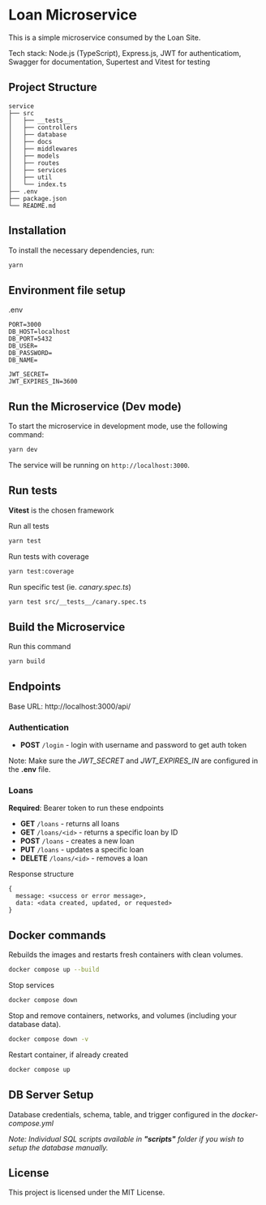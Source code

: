 # Loan Microservice

This is a simple microservice consumed by the Loan Site.

Tech stack: Node.js (TypeScript), Express.js, JWT for authenticatiom, Swagger for documentation, Supertest and Vitest for testing

## Project Structure

```
service
├── src
│   ├── __tests__
│   ├── controllers
│   ├── database
│   ├── docs
│   ├── middlewares
│   ├── models
│   ├── routes
│   ├── services
│   ├── util
│   └── index.ts
├── .env
├── package.json
└── README.md
```

## Installation

To install the necessary dependencies, run:

```bash
yarn
```

## Environment file setup

.env

```
PORT=3000
DB_HOST=localhost
DB_PORT=5432
DB_USER=
DB_PASSWORD=
DB_NAME=

JWT_SECRET=
JWT_EXPIRES_IN=3600
```

## Run the Microservice (Dev mode)

To start the microservice in development mode, use the following command:

```bash
yarn dev
```

The service will be running on `http://localhost:3000`.

## Run tests

**Vitest** is the chosen framework

Run all tests

```bash
yarn test
```

Run tests with coverage

```bash
yarn test:coverage
```

Run specific test (ie. _canary.spec.ts_)

```bash
yarn test src/__tests__/canary.spec.ts
```

## Build the Microservice

Run this command

```bash
yarn build
```

## Endpoints

Base URL: http://localhost:3000/api/

### Authentication

- **POST** `/login` - login with username and password to get auth token

Note: Make sure the _JWT_SECRET_ and _JWT_EXPIRES_IN_ are configured in the **.env** file.

### Loans

**Required**: Bearer token to run these endpoints

- **GET** `/loans` - returns all loans
- **GET** `/loans/<id>` - returns a specific loan by ID
- **POST** `/loans` - creates a new loan
- **PUT** `/loans` - updates a specific loan
- **DELETE** `/loans/<id>` - removes a loan

Response structure

```
{
  message: <success or error message>,
  data: <data created, updated, or requested>
}
```

## Docker commands

Rebuilds the images and restarts fresh containers with clean volumes.

```bash
docker compose up --build
```

Stop services

```bash
docker compose down
```

Stop and remove containers, networks, and volumes (including your database data).

```bash
docker compose down -v
```

Restart container, if already created

```bash
docker compose up
```

## DB Server Setup

Database credentials, schema, table, and trigger configured in the _docker-compose.yml_

_Note: Individual SQL scripts available in **"scripts"** folder if you wish to setup the database manually._

## License

This project is licensed under the MIT License.

